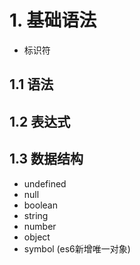 # 1. 基础语法

- 标识符

## 1.1 语法


## 1.2 表达式


## 1.3 数据结构

- undefined
- null
- boolean
- string
- number
- object 
- symbol (es6新增唯一对象)


